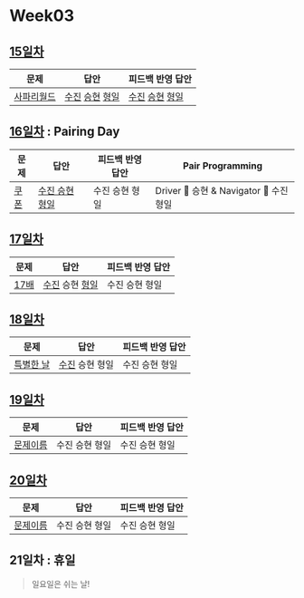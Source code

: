 # Week03

## [15일차](Day15)

| 문제                                               | 답안                                                                                | 피드백 반영 답안                                                                             |
| -------------------------------------------------- | ----------------------------------------------------------------------------------- | -------------------------------------------------------------------------------------------- |
| [사파리월드](https://www.acmicpc.net/problem/2420) | [수진](Day15/bj2420_ksj.js) [승현](Day15/bj2420_lsh.js) [형일](Day15/bj2420_jhi.js) | [수진](Day15/bj2420_ksj_fb.js) [승현](Day15/bj2420_lsh_fb.js) [형일](Day15/bj2420_jhi_fb.js) |

## [16일차](Day16) : Pairing Day

| 문제                                          | 답안                                           | 피드백 반영 답안 | Pair Programming                        |
| --------------------------------------------- | ---------------------------------------------- | ---------------- | --------------------------------------- |
| [쿠폰](https://www.acmicpc.net/problem/10179) | [수진 승현 형일](Day16/bj10179_lsh_ksj_jhi.js) | 수진 승현 형일   | Driver 🚗 승현 & Navigator 🧭 수진 형일 |

## [17일차](Day17)

| 문제                                         | 답안                                  | 피드백 반영 답안 |
| -------------------------------------------- | ------------------------------------- | ---------------- |
| [17배](https://www.acmicpc.net/problem/5893) | [수진](*Day17/bj5893_ksj.js*) 승현 [형일](Day17/bj5893_jhi.js) | 수진 승현 형일   |

## [18일차](Day18)

| 문제                 | 답안           | 피드백 반영 답안 |
| -------------------- | -------------- | ---------------- |
| [특별한 날](https://www.acmicpc.net/problem/10768) | [수진](Day18/bj10768_ksj.js) 승현 형일 | 수진 승현 형일   |

## [19일차](Day19)

| 문제                 | 답안           | 피드백 반영 답안 |
| -------------------- | -------------- | ---------------- |
| [문제이름](문제링크) | 수진 승현 형일 | 수진 승현 형일   |

## [20일차](Day20)

| 문제                 | 답안           | 피드백 반영 답안 |
| -------------------- | -------------- | ---------------- |
| [문제이름](문제링크) | 수진 승현 형일 | 수진 승현 형일   |

## 21일차 : 휴일

> 일요일은 쉬는 날!
